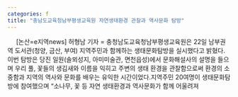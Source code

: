 ```yaml
---
categories: f
title: "충남도교육청남부평생교육원 자연생태환경 관찰과 역사문화 탐방"
---
```

&nbsp;&nbsp;&nbsp;&nbsp; [논산=e지역news] 허형남 기자 = 충청남도교육청남부평생교육원은 22일 남부권역 도서관(청양, 금산, 부여) 지역주민과 함께하는 생태문화탐방을 실시했다고 밝혔다.이번 탐방은 당진 일원(솔뫼성지, 아미미술관, 면천읍성)에서 문화해설사의 설명을 들으며 우리 풀, 꽃들의 생김새와 이름을 익히고 주변의 생태 환경을 관찰함으로써 환경의 소중함과 지역의 역사와 문화를 배우는 유익한 시간이었다.지역주민 20여명이 생태문화탐방에 참여했으며 “소나무, 꽃 등 자연 생태환경과 역사문화가 함께 어울려져 